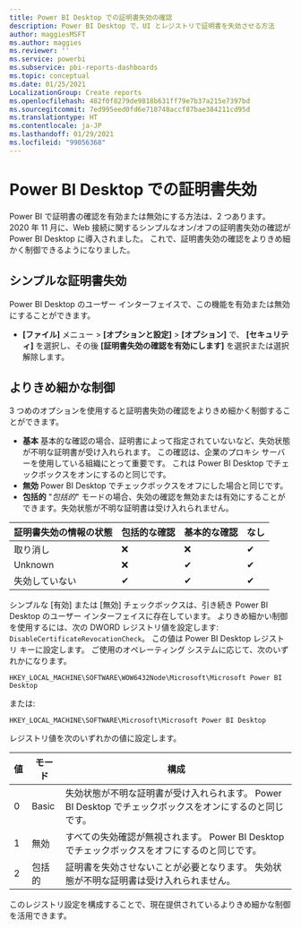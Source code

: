 ```yaml
---
title: Power BI Desktop での証明書失効の確認
description: Power BI Desktop で、UI とレジストリで証明書を失効させる方法
author: maggiesMSFT
ms.author: maggies
ms.reviewer: ''
ms.service: powerbi
ms.subservice: pbi-reports-dashboards
ms.topic: conceptual
ms.date: 01/25/2021
LocalizationGroup: Create reports
ms.openlocfilehash: 482f0f8279de9818b631ff79e7b37a215e7397bd
ms.sourcegitcommit: 7ed995eed0fd6e718748accf87bae384211cd95d
ms.translationtype: HT
ms.contentlocale: ja-JP
ms.lasthandoff: 01/29/2021
ms.locfileid: "99056368"
---
```

# <a name="certificate-revocation-in-power-bi-desktop"></a>Power BI Desktop での証明書失効

Power BI で証明書の確認を有効または無効にする方法は、2 つあります。 2020 年 11 月に、Web 接続に関するシンプルなオン/オフの証明書失効の確認が Power BI Desktop に導入されました。 これで、証明書失効の確認をよりきめ細かく制御できるようになりました。

## <a name="simple-certificate-revocation"></a>シンプルな証明書失効

Power BI Desktop のユーザー インターフェイスで、この機能を有効または無効にすることができます。

- **[ファイル]** メニュー > **[オプションと設定]**  >  **[オプション]** で、 **[セキュリティ]** を選択し、その後 **[証明書失効の確認を有効にします]** を選択または選択解除します。

## <a name="more-fine-grained-control"></a>よりきめ細かな制御

3 つめのオプションを使用すると証明書失効の確認をよりきめ細かく制御することができます。 

- **基本** 基本的な確認の場合、証明書によって指定されていないなど、失効状態が不明な証明書が受け入れられます。 この確認は、企業のプロキシ サーバーを使用している組織にとって重要です。 これは Power BI Desktop でチェックボックスをオンにするのと同じです。
- **無効** Power BI Desktop でチェックボックスをオフにした場合と同じです。
- **包括的** "*包括的*" モードの場合、失効の確認を無効または有効にすることができます。失効状態が不明な証明書は受け入れられません。 


|証明書失効の情報の状態 | 包括的な確認 | 基本的な確認 | なし |
|---------|---------|---------|---------|
|取り消し     |  ❌  | ❌  | ✔   |
|Unknown  |  ❌    |  ✔   |    ✔  |
|失効していない  | ✔  |    ✔ |    ✔  |

シンプルな [有効] または [無効] チェックボックスは、引き続き Power BI Desktop のユーザー インターフェイスに存在しています。 よりきめ細かい制御を使用するには、次の DWORD レジストリ値を設定します: `DisableCertificateRevocationCheck`。 この値は Power BI Desktop レジストリ キーに設定します。 ご使用のオペレーティング システムに応じて、次のいずれかになります。

```
HKEY_LOCAL_MACHINE\SOFTWARE\WOW6432Node\Microsoft\Microsoft Power BI Desktop
```

または:

```
HKEY_LOCAL_MACHINE\SOFTWARE\Microsoft\Microsoft Power BI Desktop
```

レジストリ値を次のいずれかの値に設定します。 

|値  |モード  |構成  |
|---------|---------|---------|
|0     | Basic   | 失効状態が不明な証明書が受け入れられます。 Power BI Desktop でチェックボックスをオンにするのと同じです。 |
|1     | 無効  | すべての失効確認が無視されます。 Power BI Desktop でチェックボックスをオフにするのと同じです。  |
|2     | 包括的  |  証明書を失効させないことが必要となります。 失効状態が不明な証明書は受け入れられません。 |

このレジストリ設定を構成することで、現在提供されているよりきめ細かな制御を活用できます。